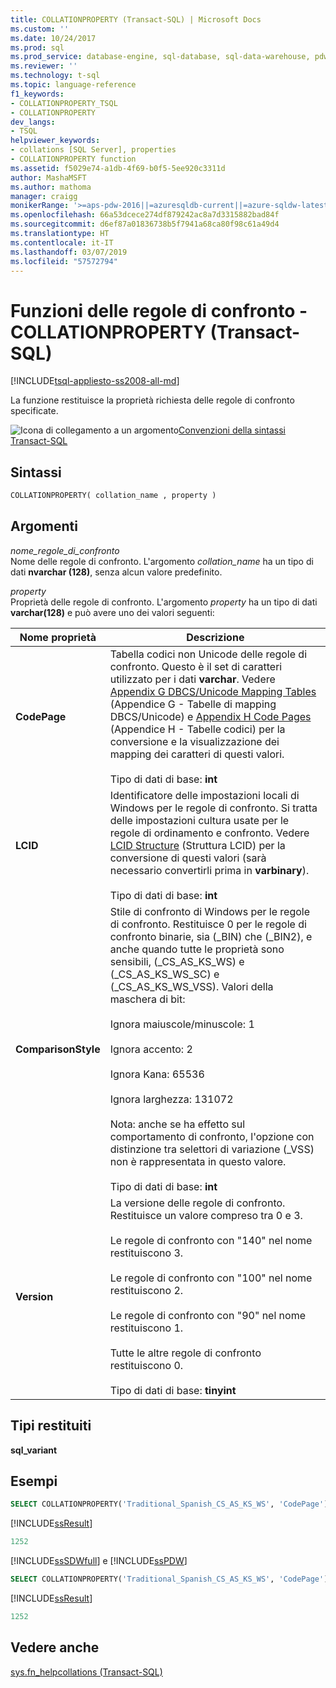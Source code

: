```yaml
---
title: COLLATIONPROPERTY (Transact-SQL) | Microsoft Docs
ms.custom: ''
ms.date: 10/24/2017
ms.prod: sql
ms.prod_service: database-engine, sql-database, sql-data-warehouse, pdw
ms.reviewer: ''
ms.technology: t-sql
ms.topic: language-reference
f1_keywords:
- COLLATIONPROPERTY_TSQL
- COLLATIONPROPERTY
dev_langs:
- TSQL
helpviewer_keywords:
- collations [SQL Server], properties
- COLLATIONPROPERTY function
ms.assetid: f5029e74-a1db-4f69-b0f5-5ee920c3311d
author: MashaMSFT
ms.author: mathoma
manager: craigg
monikerRange: '>=aps-pdw-2016||=azuresqldb-current||=azure-sqldw-latest||>=sql-server-2016||=sqlallproducts-allversions||>=sql-server-linux-2017||=azuresqldb-mi-current'
ms.openlocfilehash: 66a53dcece274df879242ac8a7d3315882bad84f
ms.sourcegitcommit: d6ef87a01836738b5f7941a68ca80f98c61a49d4
ms.translationtype: HT
ms.contentlocale: it-IT
ms.lasthandoff: 03/07/2019
ms.locfileid: "57572794"
---
```

# <a name="collation-functions---collationproperty-transact-sql"></a>Funzioni delle regole di confronto - COLLATIONPROPERTY (Transact-SQL)
[!INCLUDE[tsql-appliesto-ss2008-all-md](../../includes/tsql-appliesto-ss2008-all-md.md)]

La funzione restituisce la proprietà richiesta delle regole di confronto specificate.
  
![Icona di collegamento a un argomento](../../database-engine/configure-windows/media/topic-link.gif "Icona di collegamento a un argomento")[Convenzioni della sintassi Transact-SQL](../../t-sql/language-elements/transact-sql-syntax-conventions-transact-sql.md)
  
## <a name="syntax"></a>Sintassi  
  
```sql
COLLATIONPROPERTY( collation_name , property )  
```  
  
## <a name="arguments"></a>Argomenti  
*nome_regole_di_confronto*  
Nome delle regole di confronto. L'argomento *collation_name* ha un tipo di dati **nvarchar (128)**, senza alcun valore predefinito.
  
*property*  
Proprietà delle regole di confronto. L'argomento *property* ha un tipo di dati **varchar(128)** e può avere uno dei valori seguenti:
  
|Nome proprietà|Descrizione|  
|---|---|
|**CodePage**|Tabella codici non Unicode delle regole di confronto. Questo è il set di caratteri utilizzato per i dati **varchar**. Vedere [Appendix G DBCS/Unicode Mapping Tables](https://msdn.microsoft.com/library/cc194886.aspx) (Appendice G - Tabelle di mapping DBCS/Unicode) e [Appendix H Code Pages](https://msdn.microsoft.com/library/cc195051.aspx) (Appendice H - Tabelle codici) per la conversione e la visualizzazione dei mapping dei caratteri di questi valori.<br /><br />Tipo di dati di base: **int**|  
|**LCID**|Identificatore delle impostazioni locali di Windows per le regole di confronto. Si tratta delle impostazioni cultura usate per le regole di ordinamento e confronto. Vedere [LCID Structure](https://msdn.microsoft.com/library/cc233968.aspx) (Struttura LCID) per la conversione di questi valori (sarà necessario convertirli prima in **varbinary**).<br /><br />Tipo di dati di base: **int**|  
|**ComparisonStyle**|Stile di confronto di Windows per le regole di confronto. Restituisce 0 per le regole di confronto binarie, sia (\_BIN) che (\_BIN2), e anche quando tutte le proprietà sono sensibili, (\_CS\_AS\_KS\_WS) e (\_CS\_AS\_KS\_WS\_SC) e (\_CS\_AS\_KS\_WS\_VSS). Valori della maschera di bit:<br /><br /> Ignora maiuscole/minuscole: 1<br /><br /> Ignora accento: 2<br /><br /> Ignora Kana: 65536<br /><br /> Ignora larghezza: 131072<br /><br /> Nota: anche se ha effetto sul comportamento di confronto, l'opzione con distinzione tra selettori di variazione (\_VSS) non è rappresentata in questo valore.<br /><br />Tipo di dati di base: **int**|  
|**Version**|La versione delle regole di confronto. Restituisce un valore compreso tra 0 e 3.<br /><br /> Le regole di confronto con "140" nel nome restituiscono 3.<br /><br /> Le regole di confronto con "100" nel nome restituiscono 2.<br /><br /> Le regole di confronto con "90" nel nome restituiscono 1.<br /><br /> Tutte le altre regole di confronto restituiscono 0.<br /><br />Tipo di dati di base: **tinyint**|  
  
## <a name="return-types"></a>Tipi restituiti
**sql_variant**
  
## <a name="examples"></a>Esempi  
  
```sql
SELECT COLLATIONPROPERTY('Traditional_Spanish_CS_AS_KS_WS', 'CodePage');  
```  
  
[!INCLUDE[ssResult](../../includes/ssresult-md.md)]
  
```sql
1252   
```  
  
[!INCLUDE[ssSDWfull](../../includes/sssdwfull-md.md)] e [!INCLUDE[ssPDW](../../includes/sspdw-md.md)]  
  
```sql
SELECT COLLATIONPROPERTY('Traditional_Spanish_CS_AS_KS_WS', 'CodePage')  
```  
  
[!INCLUDE[ssResult](../../includes/ssresult-md.md)]
  
```sql
1252   
```  
  
## <a name="see-also"></a>Vedere anche
[sys.fn_helpcollations &#40;Transact-SQL&#41;](../../relational-databases/system-functions/sys-fn-helpcollations-transact-sql.md)
  
  

